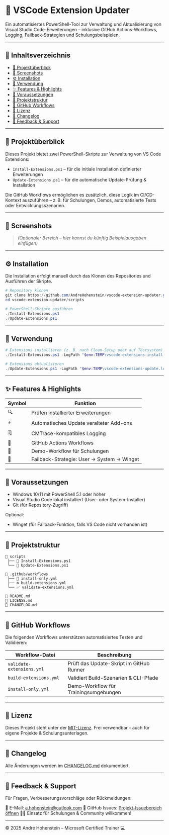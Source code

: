 # 🚀 VSCode Extension Updater

Ein automatisiertes PowerShell-Tool zur Verwaltung und Aktualisierung von Visual Studio Code-Erweiterungen – inklusive GitHub Actions-Workflows, Logging, Failback-Strategien und Schulungsbeispielen.

---

## 📝 Inhaltsverzeichnis

* [🚀 Projektüberblick](#-projektüberblick)
* [📸 Screenshots](#-screenshots)
* [⚙️ Installation](#️-installation)
* [🚀 Verwendung](#-verwendung)
* [✨ Features & Highlights](#-features--highlights)
* [🧰 Voraussetzungen](#-voraussetzungen)
* [📁 Projektstruktur](#-projektstruktur)
* [🔄 GitHub Workflows](#-github-workflows)
* [📜 Lizenz](#-lizenz)
* [🧾 Changelog](#-changelog)
* [💬 Feedback & Support](#-feedback--support)

---

## 🚀 Projektüberblick

Dieses Projekt bietet zwei PowerShell-Skripte zur Verwaltung von VS Code Extensions:

* `Install-Extensions.ps1` – für die initiale Installation definierter Erweiterungen
* `Update-Extensions.ps1` – für die automatische Update-Prüfung & Installation

Die GitHub Workflows ermöglichen es zusätzlich, diese Logik im CI/CD-Kontext auszuführen – z. B. für Schulungen, Demos, automatisierte Tests oder Entwicklungsszenarien.

---

## 📸 Screenshots

> *(Optionaler Bereich – hier kannst du künftig Beispielausgaben einfügen)*

---

## ⚙️ Installation

Die Installation erfolgt manuell durch das Klonen des Repositories und Ausführen der Skripte.

```powershell
# Repository klonen
git clone https://github.com/AndreHohenstein/vscode-extension-updater.git
cd vscode-extension-updater/scripts

# PowerShell-Skripte ausführen
./Install-Extensions.ps1
./Update-Extensions.ps1
```

---

## 🚀 Verwendung

```powershell
# Extensions installieren (z. B. nach Clean-Setup oder auf Testsystem)
./Install-Extensions.ps1 -LogPath "$env:TEMP\vscode-extensions-install.log"

# Extensions aktualisieren
./Update-Extensions.ps1 -LogPath "$env:TEMP\vscode-extensions-update.log"
```

---

## ✨ Features & Highlights

| Symbol | Funktion                                   |
| ------ | ------------------------------------------ |
| 🔍     | Prüfen installierter Erweiterungen         |
| ⚡      | Automatisches Update veralteter Add-ons    |
| 🗒️    | CMTrace-kompatibles Logging                |
| 🤖     | GitHub Actions Workflows                   |
| 🧪     | Demo-Workflow für Schulungen               |
| 🧰     | Failback-Strategie: User → System → Winget |

---

## 🧰 Voraussetzungen

* Windows 10/11 mit PowerShell 5.1 oder höher
* Visual Studio Code lokal installiert (User- oder System-Installer)
* Git (für Repository-Zugriff)

Optional:

* Winget (für Failback-Funktion, falls VS Code nicht vorhanden ist)

---

## 📁 Projektstruktur

```
📁 scripts
 ├── 📜 Install-Extensions.ps1
 └── 📜 Update-Extensions.ps1

📁 .github/workflows
 ├── 🧪 install-only.yml
 ├── ⚙️ build-extensions.yml
 └── ✅ validate-extensions.yml

📜 README.md
📜 LICENSE.md
📜 CHANGELOG.md
```

---

## 🔄 GitHub Workflows

Die folgenden Workflows unterstützen automatisiertes Testen und Validieren:

| Workflow-Datei            | Beschreibung                             |
| ------------------------- | ---------------------------------------- |
| `validate-extensions.yml` | Prüft das Update-Skript im GitHub Runner |
| `build-extensions.yml`    | Validiert Build-Szenarien & CLI-Pfade    |
| `install-only.yml`        | Demo-Workflow für Trainingsumgebungen    |

---

## 📜 Lizenz

Dieses Projekt steht unter der [MIT-Lizenz](LICENSE.md). Frei verwendbar – auch für eigene Projekte & Schulungsunterlagen.

---

## 🧾 Changelog

Alle Änderungen werden im [CHANGELOG.md](CHANGELOG.md) dokumentiert.

---

## 💬 Feedback & Support

Für Fragen, Verbesserungsvorschläge oder Rückmeldungen:

📧 E-Mail: [a.hohenstein@outlook.com](mailto:a.hohenstein@outlook.com)
📢 GitHub Issues: [Projekt-Issuebereich öffnen](https://github.com/AndreHohenstein/vscode-extension-updater/issues)
👨‍🏫 Einsatz für Schulungen & Community willkommen!

---

© 2025 André Hohenstein – Microsoft Certified Trainer 💻

